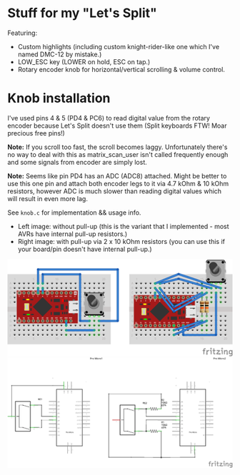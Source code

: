 # Stuff for my "Let's Split"

Featuring:

- Custom highlights (including custom knight-rider-like one which I've named DMC-12 by mistake.)
- LOW_ESC key (LOWER on hold, ESC on tap.)
- Rotary encoder knob for horizontal/vertical scrolling & volume control.

# Knob installation

I've used pins 4 & 5 (PD4 & PC6) to read digital value from the rotary encoder because Let's Split doesn't use them (Split keyboards FTW! Moar precious free pins!)

**Note:** If you scroll too fast, the scroll becomes laggy. Unfortunately there's no way to deal with this as matrix_scan_user isn't called frequently enough and some signals from encoder are simply lost.

**Note:** Seems like pin PD4 has an ADC (ADC8) attached. Might be better to use this one pin and attach both encoder legs to it via 4.7 kOhm & 10 kOhm resistors, however ADC is much slower than reading digital values which will result in even more lag.

See `knob.c` for implementation && usage info.

- Left image: without pull-up (this is the variant that I implemented - most AVRs have internal pull-up resistors.)
- Right image: with pull-up via 2 x 10 kOhm resistors (you can use this if your board/pin doesn't have internal pull-up.)

![Knob layout](./encoder.png)
![Knob schematic](./encoder2.png)

